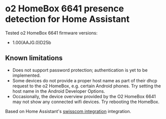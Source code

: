 # o2 HomeBox 6641 presence detection for Home Assistant

Tested o2 HomeBox 6641 firmware versions:
* 1.00(AAJG.0)D25b

## Known limitations
* Does not support password protection; authentication is yet to be implemented.
* Some devices do not provide a proper host name as part of their dhcp request to the o2 HomeBox, e.g. certain Android phones. Try setting the host name in the Android Developer Options.
* Occasionally, the device overview provided by the O2 HomeBox 6641 may not show any connected wifi devices. Try rebooting the HomeBox.

Based on Home Assistant's [swisscom integration](https://github.com/home-assistant/core/tree/dev/homeassistant/components/swisscom) integration.